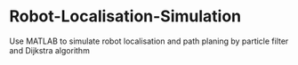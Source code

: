 # Robot-Localisation-Simulation
Use MATLAB to simulate robot localisation and path planing by particle filter and Dijkstra algorithm
